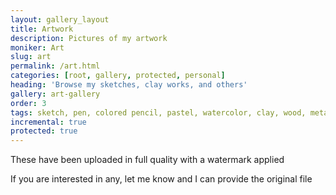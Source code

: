 ```yaml
---
layout: gallery_layout
title: Artwork
description: Pictures of my artwork
moniker: Art
slug: art
permalink: /art.html
categories: [root, gallery, protected, personal]
heading: 'Browse my sketches, clay works, and others'
gallery: art-gallery
order: 3
tags: sketch, pen, colored pencil, pastel, watercolor, clay, wood, metal, canvas, paper, linocut, metal, origami, sculpture, doodle
incremental: true
protected: true
---
```


<!-- # Art page -->
<!-- pagination: true -->

These have been uploaded in full quality with a watermark applied

If you are interested in any, let me know and I can provide the original file
